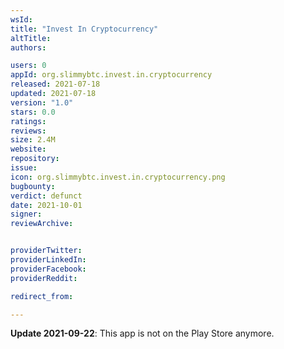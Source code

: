 ```yaml
---
wsId: 
title: "Invest In Cryptocurrency"
altTitle: 
authors:

users: 0
appId: org.slimmybtc.invest.in.cryptocurrency
released: 2021-07-18
updated: 2021-07-18
version: "1.0"
stars: 0.0
ratings: 
reviews: 
size: 2.4M
website: 
repository: 
issue: 
icon: org.slimmybtc.invest.in.cryptocurrency.png
bugbounty: 
verdict: defunct
date: 2021-10-01
signer: 
reviewArchive:


providerTwitter: 
providerLinkedIn: 
providerFacebook: 
providerReddit: 

redirect_from:

---
```



**Update 2021-09-22**: This app is not on the Play Store anymore.
